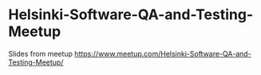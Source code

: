 # Helsinki-Software-QA-and-Testing-Meetup

Slides from meetup https://www.meetup.com/Helsinki-Software-QA-and-Testing-Meetup/
